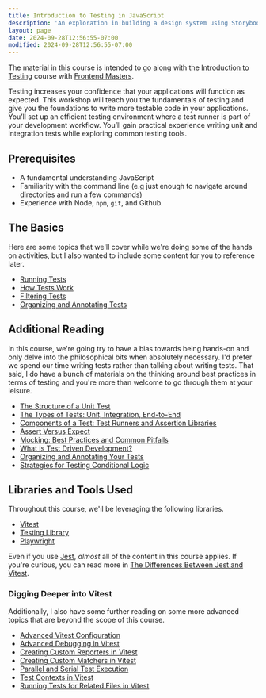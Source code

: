 ```yaml
---
title: Introduction to Testing in JavaScript
description: 'An exploration in building a design system using Storybook.'
layout: page
date: 2024-09-28T12:56:55-07:00
modified: 2024-09-28T12:56:55-07:00
---
```


The material in this course is intended to go along with the [Introduction to Testing](https://frontendmasters.com/workshops/intro-testing/) course with [Frontend Masters](https://frontendmasters.com).

Testing increases your confidence that your applications will function as expected. This workshop will teach you the fundamentals of testing and give you the foundations to write more testable code in your applications. You’ll set up an efficient testing environment where a test runner is part of your development workflow. You’ll gain practical experience writing unit and integration tests while exploring common testing tools.

## Prerequisites

- A fundamental understanding JavaScript
- Familiarity with the command line (e.g just enough to navigate around directories and run a few commands)
- Experience with Node, `npm`, `git`, and Github.

## The Basics

Here are some topics that we'll cover while we're doing some of the hands on activities, but I also wanted to include some content for you to reference later.

- [Running Tests](/courses/testing/running-tests)
- [How Tests Work](/courses/testing/how-tests-work)
- [Filtering Tests](/courses/testing/filtering-tests)
- [Organizing and Annotating Tests](/courses/testing/organizing-and-annotating-tests)

## Additional Reading

In this course, we're going try to have a bias towards being hands-on and only delve into the philosophical bits when absolutely necessary. I'd prefer we spend our time writing tests rather than talking about writing tests. That said, I do have a bunch of materials on the thinking around best practices in terms of testing and you're more than welcome to go through them at your leisure.

- [The Structure of a Unit Test](/courses/testing/structure-of-a-unit-test)
- [The Types of Tests: Unit, Integration, End-to-End](/courses/testing/types-of-tests)
- [Components of a Test: Test Runners and Assertion Libraries](/courses/testing/test-runners-and-assertion-libraries)
- [Assert Versus Expect](/courses/testing/assert-versus-expect)
- [Mocking: Best Practices and Common Pitfalls](/courses/testing/mocking-best-practices)
- [What is Test Driven Development?](/courses/testing/test-driven-development)
- [Organizing and Annotating Your Tests](/courses/testing/organizing-and-annotating-tests)
- [Strategies for Testing Conditional Logic](/courses/testing/strategies-for-testing-conditional-logic)

## Libraries and Tools Used

Throughout this course, we'll be leveraging the following libraries.

- [Vitest](https://vitest.dev)
- [Testing Library](https://testing-library.com/)
- [Playwright](https://playwright.dev/)

Even if you use [Jest](https://jestjs.io/), _almost_ all of the content in this course applies. If you're curious, you can read more in [The Differences Between Jest and Vitest](/courses/testing/differences-between-jest-and-vitest).

### Digging Deeper into Vitest

Additionally, I also have some further reading on some more advanced topics that are beyond the scope of this course.

- [Advanced Vitest Configuration](/courses/testing/advanced-test-configuration)
- [Advanced Debugging in Vitest](/courses/testing/debugging-vitest-tests)
- [Creating Custom Reporters in Vitest](/courses/testing/vitest-reporters)
- [Creating Custom Matchers in Vitest](/courses/testing/custom-matchers)
- [Parallel and Serial Test Execution](/courses/testing/parallel-and-serial-test-execution)
- [Test Contexts in Vitest](/courses/testing/test-context)
- [Running Tests for Related Files in Vitest](/courses/testing/running-tests-for-related-files)

